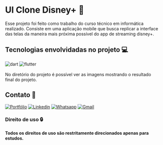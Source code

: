 # UI Clone Disney+ 📱
Esse projeto foi feito como trabalho do curso técnico em informática realizado. Consiste em uma aplicação mobile que busca replicar a interface das telas da maneira mais próxima possível do app de streaming disney+.


## Tecnologias envolvidadas no projeto 💻
<div style="display: inline_block; align='center'">
    <img  alt="dart" src="https://img.shields.io/badge/Dart-0175C2?style=for-the-badge&logo=dart&logoColor=white"/>
    <img  alt="flutter" src="https://img.shields.io/badge/Flutter-02569B?style=for-the-badge&logo=flutter&logoColor=white"/>
</div>

<br/>
No diretório do projeto é possível ver as imagens mostrando o resultado final do projeto.
<br/>

## Contato 💬

[![Portfólio](https://img.shields.io/website?label=SamuelVicentini.com&style=for-the-badge&url=http://samuelvicentini.com.br/)](http://samuelvicentini.com.br/)
[![Linkedin](https://img.shields.io/badge/LinkedIn-0077B5?style=for-the-badge&logo=linkedin&logoColor=white)](https://www.linkedin.com/in/samuel-vicentini-327633262/)
[![Whatsapp](https://img.shields.io/badge/WhatsApp-25D366?style=for-the-badge&logo=whatsapp&logoColor=white)](https://wa.me/5511963101881?text=Ol%C3%A1%2C%20eu%20vi%20o%20seu%20portf%C3%B3lio%20e%20gostaria%20de%20entrar%20em%20contato%21)
[![Gmail](https://img.shields.io/badge/Gmail-D14836?style=for-the-badge&logo=gmail&logoColor=white)](http://samuelvicentini.com.br/#contato)

### Direito de uso 🔒
#### Todos os direitos de uso são restritamente direcionados apenas para estudos.
